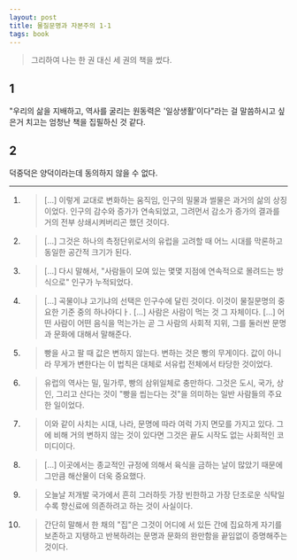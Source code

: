 ```yaml
---
layout: post
title: 물질문명과 자본주의 1-1
tags: book
---
```


> 그리하여 나는 한 권 대신 세 권의 책을 썼다.

## 1
"우리의 삶을 지배하고, 역사를 굴리는 원동력은 '일상생활'이다"라는 걸 말씀하시고 싶은거 치고는 엄청난 책을 집필하신 것 같다. 

## 2
덕중덕은 양덕이라는데 동의하지 않을 수 없다.


----

1. > [...] 이렇게 교대로 변화하는 움직임, 인구의 밀물과 썰물은 과거의 삶의 상징이었다. 인구의 감수와 증가가 연속되었고, 그려먼서 감소가 증가의 결과를 거의 전부 상쇄시켜버리곤 했던 것이다.

2. > [...] 그것은 하나의 측정단위로서의 유럽을 고려할 때 어느 시대를 막론하고 동일한 공간적 크기가 된다.

3. > [...] 다시 말해서, "사람들이 모여 있는 몇몇 지점에 연속적으로 몰려드는 방식으로" 인구가 누적되었다.

4. > [...] 곡물이냐 고기냐의 선택은 인구수에 달린 것이다. 이것이 물질문명의 중요한 기준 중의 하나아디ㅏ. [...] 사람은 사람이 먹는 것 그 자체이다. [...] 어떤 사람이 어떤 음식을 먹는가는 곧 그 사람의 사회적 지위, 그를 둘러싼 문명과 문화에 대해서 말해준다.

5. > 빵을 사고 팔 때 값은 변하지 않는다. 변하는 것은 빵의 무게이다. 값이 아니라 무게가 변한다는 이 법칙은 대체로 서유럽 전체에서 타당한 것이었다.

6. > 유럽의 역사는 밀, 밀가루, 빵의 삼위일체로 충만하다. 그것은 도시, 국가, 상인, 그리고 산다는 것이 "빵을 씹는다는 것"을 의미하는 일반 사람들의 주요한 일이었다.

7. > 이와 같이 사치는 시대, 나라, 문명에 따라 여럭 가지 면모를 가지고 있다. 그에 비해 거의 변하지 않는 것이 있다면 그것은 끝도 시작도 없는 사회적인 코미디이다.

8. > [...] 이곳에서는 종교적인 규정에 의해서 육식을 금하는 날이 많았기 때문에 그만큼 해산물이 더욱 중요했다.

9. > 오늘날 저개발 국가에서 흔히 그러하듯 가장 빈한하고 가장 단조로운 식탁일수록 향신료에 의존하려고 하는 것이 사실이다.

10. > 간단히 말해서 한 채의 "집"은 그것이 어디에 서 있든 간에 집요하게 자기를 보존하고 지탱하고 반복하려는 문명과 문화의 완만함을 끝임없이 증명해주는 것이다.